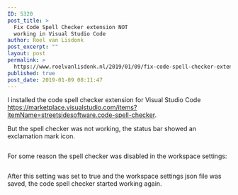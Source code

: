 ```yaml
---
ID: 5320
post_title: >
  Fix Code Spell Checker extension NOT
  working in Visual Studio Code
author: Roel van Lisdonk
post_excerpt: ""
layout: post
permalink: >
  https://www.roelvanlisdonk.nl/2019/01/09/fix-code-spell-checker-extension-not-working-in-visual-studio-code/
published: true
post_date: 2019-01-09 08:11:47
---
```

I installed the code spell checker extension for Visual Studio Code <a href="https://marketplace.visualstudio.com/items?itemName=streetsidesoftware.code-spell-checker">https://marketplace.visualstudio.com/items?itemName=streetsidesoftware.code-spell-checker</a>.

But the spell checker was not working, the status bar showed an exclamation mark icon.

<img src="https://www.roelvanlisdonk.nl/wp-content/uploads/2019/01/010919_0711_FixCodeSpel1.png" alt="">

For some reason the spell checker was disabled in the workspace settings:

<img src="https://www.roelvanlisdonk.nl/wp-content/uploads/2019/01/010919_0711_FixCodeSpel2.png" alt="">

After this setting was set to true and the workspace settings json file was saved, the code spell checker started working again.